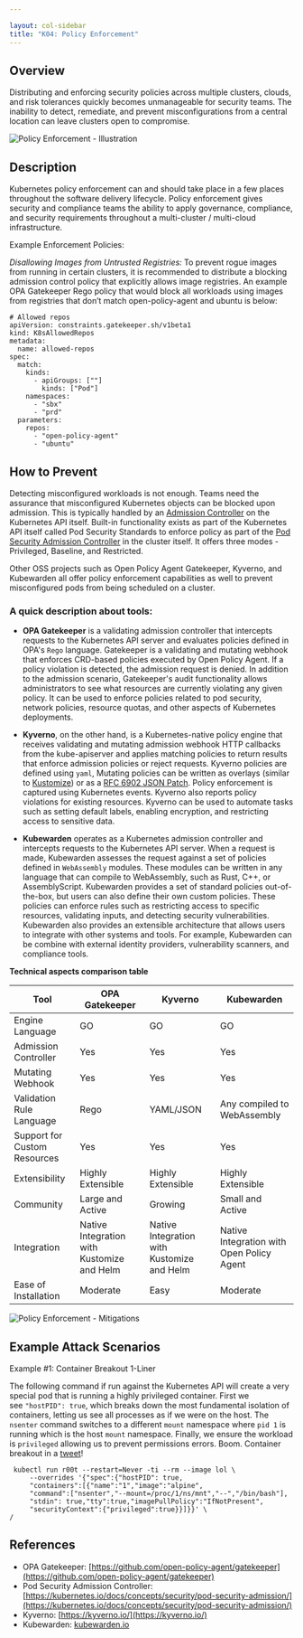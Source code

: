 ```yaml
---

layout: col-sidebar
title: "K04: Policy Enforcement"
---
```


## Overview

Distributing and enforcing security policies across multiple clusters, clouds, and risk tolerances quickly becomes unmanageable for security teams. The inability to detect, remediate, and prevent misconfigurations from a central location can leave clusters open to compromise. 

![Policy Enforcement - Illustration](../../../assets/images/K04-2022.gif)

## Description
Kubernetes policy enforcement can and should take place in a few places throughout the software delivery lifecycle. Policy enforcement gives security and compliance teams the ability to apply governance, compliance, and security requirements throughout a multi-cluster / multi-cloud infrastructure. 


Example Enforcement Policies:

*Disallowing Images from Untrusted Registries:* To prevent rogue images from running in certain clusters, it is recommended to distribute a blocking admission control policy that explicitly allows image registries. An example OPA Gatekeeper Rego policy that would block all workloads using images from registries that don’t match open-policy-agent and ubuntu is below:

```
# Allowed repos
apiVersion: constraints.gatekeeper.sh/v1beta1
kind: K8sAllowedRepos
metadata:
  name: allowed-repos
spec:
  match:
    kinds:
      - apiGroups: [""]
        kinds: ["Pod"]
    namespaces:
      - "sbx"
      - "prd"
  parameters:
    repos:
      - "open-policy-agent"
      - "ubuntu"
```

## How to Prevent

Detecting misconfigured workloads is not enough. Teams need the assurance that misconfigured Kubernetes objects can be blocked upon admission. This is typically handled by an [Admission Controller](https://kubernetes.io/docs/reference/access-authn-authz/admission-controllers/) on the Kubernetes API itself. Built-in functionality exists as part of the Kubernetes API itself called Pod Security Standards to enforce policy as part of the [Pod Security Admission Controller](https://kubernetes.io/docs/concepts/security/pod-security-admission/) in the cluster itself. It offers three modes - Privileged, Baseline, and Restricted. 

Other OSS projects such as Open Policy Agent Gatekeeper, Kyverno, and Kubewarden all offer policy enforcement capabilities as well to prevent misconfigured pods from being scheduled on a cluster. 

### A quick description about tools:
- **OPA Gatekeeper** is a validating admission controller that intercepts requests to the Kubernetes API server and evaluates policies defined in OPA's ```Rego``` language. Gatekeeper is a validating and mutating webhook that enforces CRD-based policies executed by Open Policy Agent. If a policy violation is detected, the admission request is denied. In addition to the admission scenario, Gatekeeper's audit functionality allows administrators to see what resources are currently violating any given policy. It can be used to enforce policies related to pod security, network policies, resource quotas, and other aspects of Kubernetes deployments.

- **Kyverno**, on the other hand, is a Kubernetes-native policy engine that receives validating and mutating admission webhook HTTP callbacks from the kube-apiserver and applies matching policies to return results that enforce admission policies or reject requests. Kyverno policies are defined using ```yaml```, Mutating policies can be written as overlays (similar to [Kustomize](https://kubernetes.io/docs/tasks/manage-kubernetes-objects/kustomization/#bases-and-overlays)) or as a [RFC 6902 JSON Patch](https://jsonpatch.com/). Policy enforcement is captured using Kubernetes events. Kyverno also reports policy violations for existing resources. Kyverno can be used to automate tasks such as setting default labels, enabling encryption, and restricting access to sensitive data.

- **Kubewarden** operates as a Kubernetes admission controller and intercepts requests to the Kubernetes API server. When a request is made, Kubewarden assesses the request against a set of policies defined in ```WebAssembly``` modules. These modules can be written in any language that can compile to WebAssembly, such as Rust, C++, or AssemblyScript.
Kubewarden provides a set of standard policies out-of-the-box, but users can also define their own custom policies. These policies can enforce rules such as restricting access to specific resources, validating inputs, and detecting security vulnerabilities.
Kubewarden also provides an extensible architecture that allows users to integrate with other systems and tools. For example, Kubewarden can be combine with external identity providers, vulnerability scanners, and compliance tools.

**Technical aspects comparison table**

| Tool                      | OPA Gatekeeper | Kyverno | Kubewarden | 
|---------------------------|----------------|-----------|-------------|
| Engine Language                  | GO           | GO | GO	        |
| Admission Controller      | Yes            | Yes       | Yes         |
| Mutating Webhook          | Yes            | Yes       | Yes         |
| Validation Rule Language  | Rego           | YAML/JSON | Any compiled to WebAssembly        |
| Support for Custom Resources | Yes        | Yes       | Yes         | 
| Extensibility             | Highly Extensible | Highly Extensible | Highly Extensible |
| Community                 | Large and Active | Growing   | Small and Active |
| Integration   | Native Integration with Kustomize and Helm | Native Integration with Kustomize and Helm | Native Integration with Open Policy Agent |
| Ease of Installation       | Moderate       | Easy      | Moderate    |

![Policy Enforcement - Mitigations](../../../assets/images/K04-2022-mitigation.gif)

## Example Attack Scenarios
Example #1: Container Breakout 1-Liner

The following command if run against the Kubernetes API will create a very special pod that is running a highly privileged container. First we see `"hostPID": true`, which breaks down the most fundamental isolation of containers, letting us see all processes as if we were on the host. The `nsenter` command switches to a different `mount` namespace where `pid 1` is running which is the host `mount` namespace. Finally, we ensure the workload is `privileged` allowing us to prevent permissions errors. Boom. Container breakout in a [tweet](https://twitter.com/mauilion/status/1129468485480751104)! 

```
 kubectl run r00t --restart=Never -ti --rm --image lol \
	 --overrides '{"spec":{"hostPID": true, 
	 "containers":[{"name":"1","image":"alpine", 
	 "command":["nsenter","--mount=/proc/1/ns/mnt","--","/bin/bash"], 
     "stdin": true,"tty":true,"imagePullPolicy":"IfNotPresent", 
     "securityContext":{"privileged":true}}]}}' \
/
```

## References
- OPA Gatekeeper: [https://github.com/open-policy-agent/gatekeeper](https://github.com/open-policy-agent/gatekeeper)
- Pod Security Admission Controller: [https://kubernetes.io/docs/concepts/security/pod-security-admission/](https://kubernetes.io/docs/concepts/security/pod-security-admission/)
- Kyverno: [https://kyverno.io/](https://kyverno.io/)
- Kubewarden: [kubewarden.io](https://www.kubewarden.io/)
